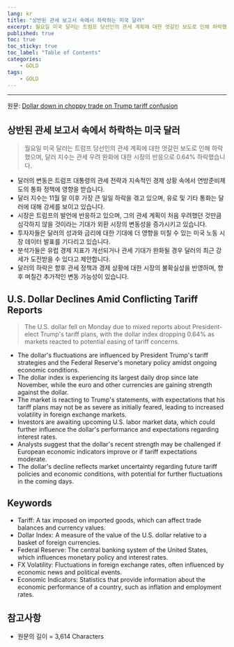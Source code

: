 ```yaml
---
lang: kr
title: "상반된 관세 보고서 속에서 하락하는 미국 달러"
excerpt: 월요일 미국 달러는 트럼프 당선인의 관세 계획에 대한 엇갈린 보도로 인해 하락했으며, 달러 지수는 관세 우려 완화에 대한 시장의 반응으로 0.64% 하락했습니다.
published: true
toc: true
toc_sticky: true
toc_label: "Table of Contents"
categories:
    - GOLD
tags:
    - GOLD
---
```


---

  원문: [Dollar down in choppy trade on Trump tariff confusion](https://www.investing.com/news/economy-news/dollar-holds-near-twoyear-high-yuan-under-threat-3796321)

## 상반된 관세 보고서 속에서 하락하는 미국 달러

> 월요일 미국 달러는 트럼프 당선인의 관세 계획에 대한 엇갈린 보도로 인해 하락했으며, 달러 지수는 관세 우려 완화에 대한 시장의 반응으로 0.64% 하락했습니다.


- 달러의 변동은 트럼프 대통령의 관세 전략과 지속적인 경제 상황 속에서 연방준비제도의 통화 정책에 영향을 받습니다.
- 달러 지수는 11월 말 이후 가장 큰 일일 하락을 겪고 있으며, 유로 및 기타 통화는 달러에 대해 강세를 보이고 있습니다.
- 시장은 트럼프의 발언에 반응하고 있으며, 그의 관세 계획이 처음 우려했던 것만큼 심각하지 않을 것이라는 기대가 외환 시장의 변동성을 증가시키고 있습니다.
- 투자자들은 달러의 성과와 금리에 대한 기대에 더 영향을 미칠 수 있는 미국 노동 시장 데이터 발표를 기다리고 있습니다.
- 분석가들은 유럽 경제 지표가 개선되거나 관세 기대가 완화될 경우 달러의 최근 강세가 도전받을 수 있다고 제안합니다.
- 달러의 하락은 향후 관세 정책과 경제 상황에 대한 시장의 불확실성을 반영하며, 향후 며칠간 추가적인 변동 가능성이 있습니다.

## U.S. Dollar Declines Amid Conflicting Tariff Reports

> The U.S. dollar fell on Monday due to mixed reports about President-elect Trump's tariff plans, with the dollar index dropping 0.64% as markets reacted to potential easing of tariff concerns.


- The dollar's fluctuations are influenced by President Trump's tariff strategies and the Federal Reserve's monetary policy amidst ongoing economic conditions.
- The dollar index is experiencing its largest daily drop since late November, while the euro and other currencies are gaining strength against the dollar.
- The market is reacting to Trump's statements, with expectations that his tariff plans may not be as severe as initially feared, leading to increased volatility in foreign exchange markets.
- Investors are awaiting upcoming U.S. labor market data, which could further influence the dollar's performance and expectations regarding interest rates.
- Analysts suggest that the dollar's recent strength may be challenged if European economic indicators improve or if tariff expectations moderate.
- The dollar's decline reflects market uncertainty regarding future tariff policies and economic conditions, with potential for further fluctuations in the coming days.

## Keywords

- Tariff: A tax imposed on imported goods, which can affect trade balances and currency values.
- Dollar Index: A measure of the value of the U.S. dollar relative to a basket of foreign currencies.
- Federal Reserve: The central banking system of the United States, which influences monetary policy and interest rates.
- FX Volatility: Fluctuations in foreign exchange rates, often influenced by economic news and political events.
- Economic Indicators: Statistics that provide information about the economic performance of a country, such as inflation and employment rates.

## 참고사항

- 원문의 길이 = 3,614 Characters

